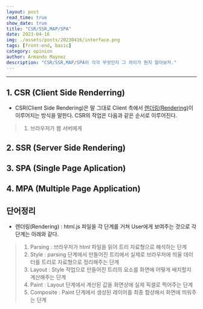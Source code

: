 ```yaml
---
layout: post
read_time: true
show_date: true
title: "CSR/SSR,MAP/SPA"
date: 2023-04-16
img: ./assets/posts/20230416/interface.png
tags: [front-end, basic]
category: opinion
author: Armando Maynez
description: "CSR/SSR,MAP/SPA이 각각 무엇인지 그 차이가 뭔지 알아보자."
---
```

---
## 1. CSR (Client Side Renderring)
- CSR(Client Side Rendering)은 말 그대로 Client 측에서 [렌더링(Rendering)](#단어정리)이 이루어지는 방식을 말한다. CSR의 작업은 다음과 같은 순서로 이루어진다.<br>
> 1) 브라우저가 웹 서버에게 
## 2. SSR (Server Side Rendering)
## 3. SPA (Single Page Aplication)
## 4. MPA (Multiple Page Application)
## 단어정리
- 렌더링(Rendering) : html.js 파일을 각 단계를 거쳐 User에게 보여주는 것으로 각 단계는 아래와 같다.
> 1) Parsing : 브라우저가 html 파일을 읽어 트리 자료형으로 해석하는 단계<br> 
> 2) Style : parsing 단계에서 만들어진 트리에서 실제로 브라우저에 띄울 데이터를 트리로 자료형으로 정리해주는 단계<br>
> 3) Layout : Style 작업으로 만들어진 트리의 요소를 화면에 어떻게 배치할지 계산해주는 단계<br>
> 4) Paint : Layout 단계에서 계산된 값을 화면상에 실제 픽셀로 찍어주는 단계<br>
> 5) Composite : Paint 단계에서 생성된 레이어를 최종 합성해서 화면에 띄워주는 단계